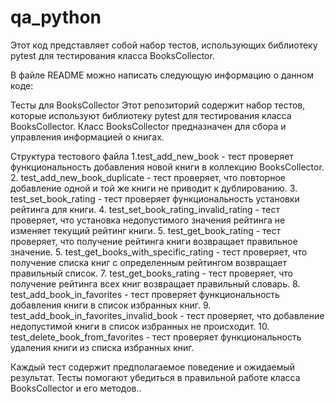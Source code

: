 # qa_python


Этот код представляет собой набор тестов, использующих библиотеку pytest для тестирования класса BooksCollector.

В файле README можно написать следующую информацию о данном коде:

Тесты для BooksCollector
Этот репозиторий содержит набор тестов, которые используют библиотеку pytest для тестирования класса BooksCollector. Класс BooksCollector предназначен для сбора и управления информацией о книгах.

Структура тестового файла
1.test_add_new_book - тест проверяет функциональность добавления новой книги в коллекцию BooksCollector.
2. test_add_new_book_duplicate - тест проверяет, что повторное добавление одной и той же книги не приводит к дублированию.
3. test_set_book_rating - тест проверяет функциональность установки рейтинга для книги.
4. test_set_book_rating_invalid_rating - тест проверяет, что установка недопустимого значения рейтинга не изменяет текущий рейтинг книги.
5. test_get_book_rating - тест проверяет, что получение рейтинга книги возвращает правильное значение.
5. test_get_books_with_specific_rating - тест проверяет, что получение списка книг с определенным рейтингом возвращает правильный список.
7. test_get_books_rating - тест проверяет, что получение рейтинга всех книг возвращает правильный словарь.
8. test_add_book_in_favorites - тест проверяет функциональность добавления книги в список избранных книг.
9. test_add_book_in_favorites_invalid_book - тест проверяет, что добавление недопустимой книги в список избранных не происходит.
10. test_delete_book_from_favorites - тест проверяет функциональность удаления книги из списка избранных книг.

Каждый тест содержит предполагаемое поведение и ожидаемый результат. Тесты помогают убедиться в правильной работе класса BooksCollector и его методов..
